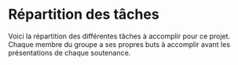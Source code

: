 Répartition des tâches
======================

Voici la répartition des différentes tâches à accomplir pour ce projet. Chaque
membre du groupe a ses propres buts à accomplir avant les présentations de
chaque soutenance.



